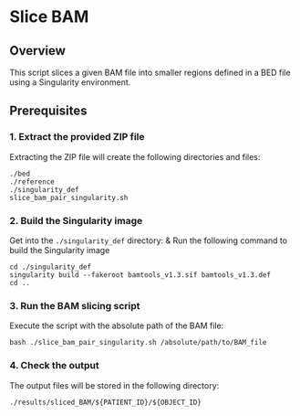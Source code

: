 # Slice BAM 

## Overview

This script slices a given BAM file into smaller regions defined in a BED file using a Singularity environment.

## Prerequisites

### 1. Extract the provided ZIP file

Extracting the ZIP file will create the following directories and files:
```
./bed
./reference
./singularity_def
slice_bam_pair_singularity.sh
```

### 2. Build the Singularity image

Get into the `./singularity_def` directory:
& Run the following command to build the Singularity image

```
cd ./singularity_def
singularity build --fakeroot bamtools_v1.3.sif bamtools_v1.3.def
cd ..
```

### 3. Run the BAM slicing script
Execute the script with the absolute path of the BAM file:
```
bash ./slice_bam_pair_singularity.sh /absolute/path/to/BAM_file
```

### 4. Check the output
The output files will be stored in the following directory:
```
./results/sliced_BAM/${PATIENT_ID}/${OBJECT_ID}
```
